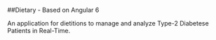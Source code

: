 ##Dietary - Based on Angular 6

An application for dietitions to manage and analyze Type-2 Diabetese Patients in Real-Time.
